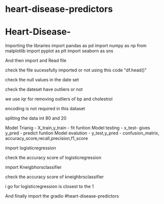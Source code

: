 # heart-disease-predictors
# Heart-Disease-
Importing the libraries
import pandas as pd
import numpy as np
from matplotlib import pyplot as plt
import seaborn as sns

And then import and Read file

check the file sucessfully imported or not
using this code "df.head()"

check the null values in the date set

check the dateset have outliers or not

we use iqr for removing outliers of bp and cholestrol

encoding is not required in this dataset 

spliting the data int 80 and 20

 Model Trianig - X_train,y_train - fit funtion
 Model testing - x_test- gives y_pred - predict funtion
 Model evalution - y_test,y_pred - confusion_matrix, accuracy_score,recall,precision,f1_score

 import logisticregression

 check the accuracy score of logisticregression
 
import Kneigbhorsclassifier

check the accuracy score of kneighbrsclassifier

i go for logisticregression is closest to the 1

And finally import the gradio 
#heart-disease-predictors
